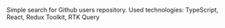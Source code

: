 Simple search for Github users repository.
Used technologies: TypeScript, React, Redux Toolkit, RTK Query
